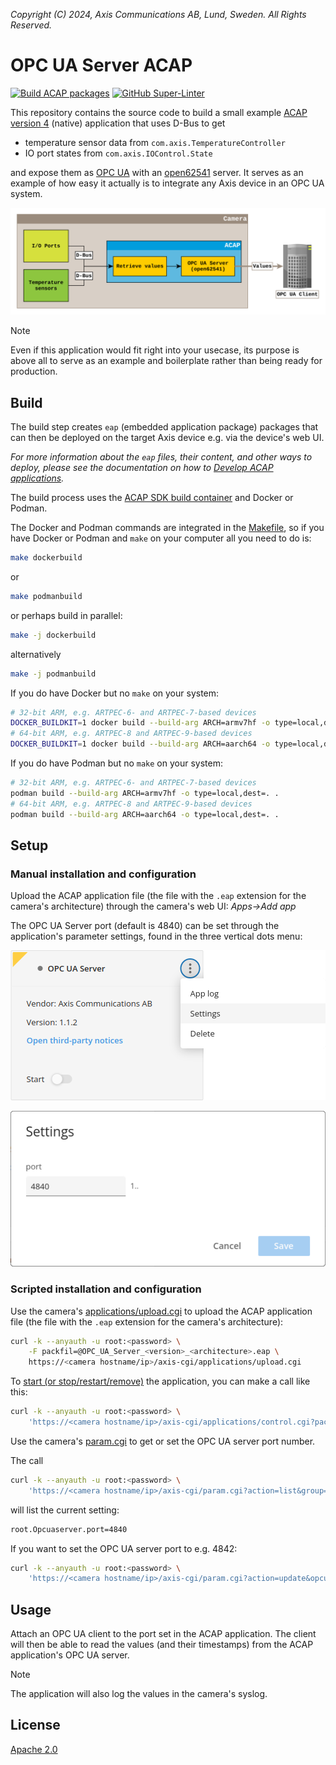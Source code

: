 *Copyright (C) 2024, Axis Communications AB, Lund, Sweden. All Rights Reserved.*

# OPC UA Server ACAP

[![Build ACAP packages](https://github.com/AxisCommunications/opc-ua-server-acap/actions/workflows/build.yml/badge.svg)](https://github.com/AxisCommunications/opc-ua-server-acap/actions/workflows/build.yml)
[![GitHub Super-Linter](https://github.com/AxisCommunications/opc-ua-server-acap/actions/workflows/super-linter.yml/badge.svg)](https://github.com/AxisCommunications/opc-ua-server-acap/actions/workflows/super-linter.yml)

This repository contains the source code to build a small example
[ACAP version 4](https://axiscommunications.github.io/acap-documentation/)
(native) application that uses D-Bus to get

- temperature sensor data from `com.axis.TemperatureController`
- IO port states from `com.axis.IOControl.State`

and expose them as [OPC UA](https://en.wikipedia.org/wiki/OPC_Unified_Architecture) with an
[open62541](https://open62541.org/) server. It serves as an example of how easy
it actually is to integrate any Axis device in an OPC UA system.

![Architectural overview](images/acap_architecture.svg)

> [!NOTE]
> Even if this application would fit right into your usecase, its purpose is
> above all to serve as an example and boilerplate rather than being ready for
> production.

## Build

The build step creates `eap` (embedded application package) packages that can
then be deployed on the target Axis device e.g. via the device's web UI.

*For more information about the `eap` files, their content, and other ways to
deploy, please see the documentation on how to
[Develop ACAP applications](https://axiscommunications.github.io/acap-documentation/docs/develop/).*

The build process uses the
[ACAP SDK build container](https://hub.docker.com/r/axisecp/acap-sdk)
and Docker or Podman.

The Docker and Podman commands are integrated in the [Makefile](Makefile), so
if you have Docker or Podman and `make` on your computer all you need to do is:

```sh
make dockerbuild
```

or

```sh
make podmanbuild
```

or perhaps build in parallel:

```sh
make -j dockerbuild
```

alternatively

```sh
make -j podmanbuild
```

If you do have Docker but no `make` on your system:

```sh
# 32-bit ARM, e.g. ARTPEC-6- and ARTPEC-7-based devices
DOCKER_BUILDKIT=1 docker build --build-arg ARCH=armv7hf -o type=local,dest=. .
# 64-bit ARM, e.g. ARTPEC-8 and ARTPEC-9-based devices
DOCKER_BUILDKIT=1 docker build --build-arg ARCH=aarch64 -o type=local,dest=. .
```

If you do have Podman but no `make` on your system:

```sh
# 32-bit ARM, e.g. ARTPEC-6- and ARTPEC-7-based devices
podman build --build-arg ARCH=armv7hf -o type=local,dest=. .
# 64-bit ARM, e.g. ARTPEC-8 and ARTPEC-9-based devices
podman build --build-arg ARCH=aarch64 -o type=local,dest=. .
```

## Setup

### Manual installation and configuration

Upload the ACAP application file (the file with the `.eap` extension for the
camera's architecture) through the camera's web UI: *Apps->Add app*

The OPC UA Server port (default is 4840) can be set through the application's
parameter settings, found in the three vertical dots menu:

![Web UI Screenshot](images/web_ui_open_param_settings.png)

![Web UI Screenshot](images/web_ui_param_settings.png)

### Scripted installation and configuration

Use the camera's
[applications/upload.cgi](https://www.axis.com/vapix-library/subjects/t10102231/section/t10036126/display?section=t10036126-t10010609)
to upload the ACAP application file (the file with the `.eap` extension for the
camera's architecture):

```sh
curl -k --anyauth -u root:<password> \
    -F packfil=@OPC_UA_Server_<version>_<architecture>.eap \
    https://<camera hostname/ip>/axis-cgi/applications/upload.cgi
```

To
[start (or stop/restart/remove)](https://www.axis.com/vapix-library/subjects/t10102231/section/t10036126/display?section=t10036126-t10010606)
the application, you can make a call like this:

```sh
curl -k --anyauth -u root:<password> \
    'https://<camera hostname/ip>/axis-cgi/applications/control.cgi?package=opcuaserver&action=start'
```

Use the camera's
[param.cgi](https://www.axis.com/vapix-library/subjects/t10175981/section/t10036014/display)
to get or set the OPC UA server port number.

The call

```sh
curl -k --anyauth -u root:<password> \
    'https://<camera hostname/ip>/axis-cgi/param.cgi?action=list&group=opcuaserver'
```

will list the current setting:

```sh
root.Opcuaserver.port=4840
```

If you want to set the OPC UA server port to e.g. 4842:

```sh
curl -k --anyauth -u root:<password> \
    'https://<camera hostname/ip>/axis-cgi/param.cgi?action=update&opcuaserver.port=4842'
```

## Usage

Attach an OPC UA client to the port set in the ACAP application. The client
will then be able to read the values (and their timestamps) from the ACAP
application's OPC UA server.

> [!NOTE]
> The application will also log the values in the camera's syslog.

## License

[Apache 2.0](LICENSE)
